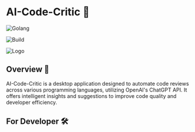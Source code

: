 # AI-Code-Critic 🚀

![Golang](https://img.shields.io/badge/Go-00add8.svg?labelColor=171e21&style=for-the-badge&logo=go)

![Build](https://github.com/kmesiab/ai-code-critic/actions/workflows/go.yml/badge.svg)

![Logo](./assets/logo.png)

## Overview 🌟

AI-Code-Critic is a desktop application designed to automate code reviews
across various programming languages, utilizing OpenAI's ChatGPT API.
It offers intelligent insights and suggestions to improve code quality
and developer efficiency.

## For Developer 🛠
